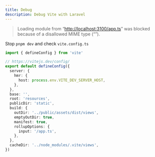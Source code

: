 ```yaml
---
title: Debug
description: Debug Vite with Laravel
---
```


>Loading module from “<http://localhost:3100/app.ts>” was blocked because of a disallowed MIME type (“”).

Stop `pnpm dev` and check `vite.config.ts`

```ts title="vite.config.ts"
import { defineConfig } from 'vite'

// https://vitejs.dev/config/
export default defineConfig({
  server: {
    hmr: {
      host: process.env.VITE_DEV_SERVER_HOST,
    },
  },
  base: '',
  root: 'resources',
  publicDir: 'static',
  build: {
    outDir: '../public/assets/dist/views',
    emptyOutDir: true,
    manifest: true,
    rollupOptions: {
      input: '/app.ts',
    },
  },
  cacheDir: '../node_modules/.vite/views',
})
```
